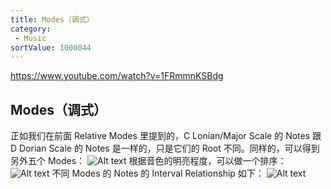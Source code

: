 ```yaml
---
title: Modes（调式）
category:
 - Music
sortValue: 1000044
---
```


https://www.youtube.com/watch?v=1FRmmnKSBdg

## Modes（调式）

正如我们在前面 Relative Modes 里提到的，C Lonian/Major Scale 的 Notes 跟 D Dorian Scale 的 Notes 是一样的，只是它们的 Root 不同。同样的，可以得到另外五个 Modes：
![Alt text](image-2.png)
根据音色的明亮程度，可以做一个排序：
![Alt text](image-1.png)
不同 Modes 的 Notes 的 Interval Relationship 如下：
![Alt text](image.png)
